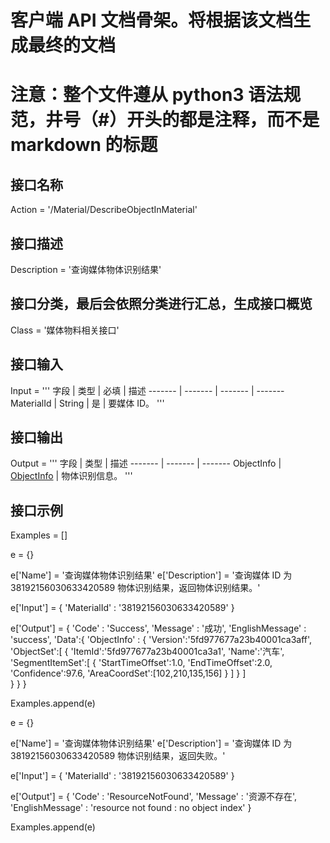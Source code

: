 # 客户端 API 文档骨架。将根据该文档生成最终的文档
# 注意：整个文件遵从 python3 语法规范，井号（#）开头的都是注释，而不是 markdown 的标题
## 接口名称
Action = '/Material/DescribeObjectInMaterial'

## 接口描述
Description = '查询媒体物体识别结果'

## 接口分类，最后会依照分类进行汇总，生成接口概览
Class = '媒体物料相关接口'

## 接口输入
Input = '''
字段 | 类型 | 必填 | 描述
------- | ------- | ------- | -------
MaterialId | String | 是 | 要媒体 ID。 
'''

## 接口输出
Output = '''
字段 | 类型 | 描述
------- | ------- | -------
ObjectInfo | [ObjectInfo](../复杂结构.md#ObjectInfo) | 物体识别信息。
'''

## 接口示例
Examples = []

e = {}

e['Name'] = '查询媒体物体识别结果'
e['Description'] = '查询媒体 ID 为 38192156030633420589 物体识别结果，返回物体识别结果。'

e['Input'] = {
	'MaterialId' : '38192156030633420589'
}

e['Output'] = {
    'Code' : 'Success',
	'Message' : '成功',
	'EnglishMessage' : 'success',
	'Data':{
		'ObjectInfo' : {
	    'Version':'5fd977677a23b40001ca3aff',
	    'ObjectSet':[
	        {
	            'ItemId':'5fd977677a23b40001ca3a1',
	            'Name':'汽车',
	            'SegmentItemSet':[
	                {
	                    'StartTimeOffset':1.0,
	                    'EndTimeOffset':2.0,
	                    'Confidence':97.6,
	                    'AreaCoordSet':[102,210,135,156]
	                }
	            ]
	        }
	    ]    
	   }
	}
}

Examples.append(e)


e = {}

e['Name'] = '查询媒体物体识别结果'
e['Description'] = '查询媒体 ID 为 38192156030633420589 物体识别结果，返回失败。'

e['Input'] = {
	'MaterialId' : '38192156030633420589'
}

e['Output'] = {
	'Code' : 'ResourceNotFound',
	'Message' : '资源不存在',
	'EnglishMessage' : 'resource not found : no object index'
}

Examples.append(e)
